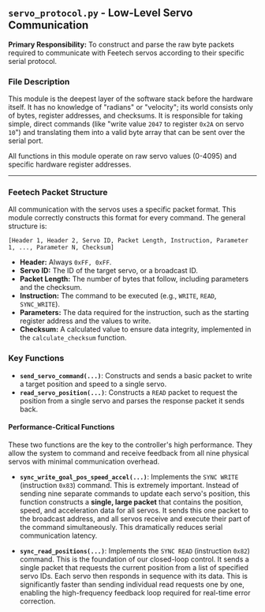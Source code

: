 ## `servo_protocol.py` - Low-Level Servo Communication

**Primary Responsibility:** To construct and parse the raw byte packets required to communicate with Feetech servos according to their specific serial protocol.

### File Description

This module is the deepest layer of the software stack before the hardware itself. It has no knowledge of "radians" or "velocity"; its world consists only of bytes, register addresses, and checksums. It is responsible for taking simple, direct commands (like "write value `2047` to register `0x2A` on servo `10`") and translating them into a valid byte array that can be sent over the serial port.

All functions in this module operate on raw servo values (0-4095) and specific hardware register addresses.

---

### Feetech Packet Structure

All communication with the servos uses a specific packet format. This module correctly constructs this format for every command. The general structure is:

`[Header 1, Header 2, Servo ID, Packet Length, Instruction, Parameter 1, ..., Parameter N, Checksum]`

-   **Header:** Always `0xFF, 0xFF`.
-   **Servo ID:** The ID of the target servo, or a broadcast ID.
-   **Packet Length:** The number of bytes that follow, including parameters and the checksum.
-   **Instruction:** The command to be executed (e.g., `WRITE`, `READ`, `SYNC_WRITE`).
-   **Parameters:** The data required for the instruction, such as the starting register address and the values to write.
-   **Checksum:** A calculated value to ensure data integrity, implemented in the `calculate_checksum` function.

### Key Functions

*   **`send_servo_command(...)`**: Constructs and sends a basic packet to write a target position and speed to a single servo.
*   **`read_servo_position(...)`**: Constructs a `READ` packet to request the position from a single servo and parses the response packet it sends back.

#### Performance-Critical Functions

These two functions are the key to the controller's high performance. They allow the system to command and receive feedback from all nine physical servos with minimal communication overhead.

*   **`sync_write_goal_pos_speed_accel(...)`**: Implements the `SYNC WRITE` (instruction `0x83`) command. This is extremely important. Instead of sending nine separate commands to update each servo's position, this function constructs a **single, large packet** that contains the position, speed, and acceleration data for all servos. It sends this one packet to the broadcast address, and all servos receive and execute their part of the command simultaneously. This dramatically reduces serial communication latency.

*   **`sync_read_positions(...)`**: Implements the `SYNC READ` (instruction `0x82`) command. This is the foundation of our closed-loop control. It sends a single packet that requests the current position from a list of specified servo IDs. Each servo then responds in sequence with its data. This is significantly faster than sending individual read requests one by one, enabling the high-frequency feedback loop required for real-time error correction. 
